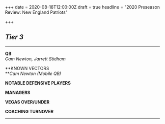 +++
date = 2020-08-18T12:00:00Z
draft = true
headline = "2020 Preseason Review: New England Patriots"

+++
## _Tier 3_

***

**QB**  
_Cam Newton, Jarrett Stidham_

**KNOWN VECTORS  
**_Cam Newton (Mobile QB)_

**NOTABLE DEFENSIVE PLAYERS**

**MANAGERS**

**VEGAS OVER/UNDER**

**COACHING TURNOVER**

***